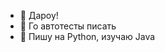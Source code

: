 - 👋 Дароу!
- 👀 Го автотесты писать
- 🌱 Пишу на Python, изучаю Java


<!---
zankrus/zankrus is a ✨ special ✨ repository because its `README.md` (this file) appears on your GitHub profile.
You can click the Preview link to take a look at your changes.
--->
